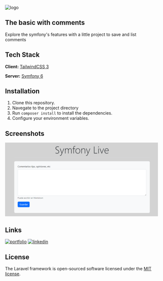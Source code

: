 ![logo](https://itzone.com.vn/wp-content/uploads/2020/04/Symfony.jpg)

## The basic with comments
Explore the symfony's features with a little project to save and list comments

## Tech Stack
**Client:** [TailwindCSS 3](https://tailwindcss.com)

**Server:** [Symfony 6](https://symfony.com/)

## Installation
1. Clone this repository.
2. Navegate to the project directory
3. Run `composer install` to install the dependencies.
4. Configure your environment variables.
  
## Screenshots

![Screenshot](https://github.com/AngelPrz008a/Symfony_Fundamentos/blob/main/public/images/screenshot.png)

## Links

[![portfolio](https://img.shields.io/badge/my_portfolio-000?style=for-the-badge&logo=ko-fi&logoColor=white)](https://angelprz8a.github.io/Portafolio/)
[![linkedin](https://img.shields.io/badge/linkedin-0A66C2?style=for-the-badge&logo=linkedin&logoColor=white)](https://www.linkedin.com/in/angelprz8a/)

## License
The Laravel framework is open-sourced software licensed under the [MIT license](https://opensource.org/licenses/MIT).

